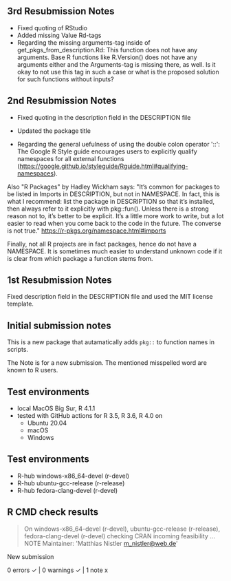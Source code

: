 ## 3rd Resubmission Notes
- Fixed quoting of RStudio
- Added missing Value Rd-tags
- Regarding the missing arguments-tag inside of get_pkgs_from_description.Rd:
  This function does not have any arguments. Base R functions like R.Version()
  does not have any arguments either and the Arguments-tag is missing there, as
  well. Is it okay to not use this tag in such a case or what is the proposed
  solution for such functions without inputs?

## 2nd Resubmission Notes
- Fixed quoting in the description field in the DESCRIPTION file  
- Updated the package title

- Regarding the general uefulness of using the double colon operator '::': 
The Google R Style guide encourages users to explicitly qualify namespaces for
all external functions
(https://google.github.io/styleguide/Rguide.html#qualifying-namespaces).

Also "R Packages" by Hadley Wickham says:
"It’s common for packages to be listed in Imports in DESCRIPTION, but not in 
NAMESPACE. In fact, this is what I recommend: list the package in DESCRIPTION 
so that it’s installed, then always refer to it explicitly with pkg::fun().
Unless there is a strong reason not to, it’s better to be explicit. It’s a 
little more work to write, but a lot easier to read when you come back to the 
code in the future. The converse is not true."
https://r-pkgs.org/namespace.html#imports

Finally, not all R projects are in fact packages, hence do not have a NAMESPACE.
It is sometimes much easier to understand unknown code if it is clear from which 
package a function stems from.


## 1st Resubmission Notes
Fixed description field in the DESCRIPTION file and used the MIT license template.


## Initial submission notes

This is a new package that autamatically adds `pkg::` to function names in scripts.

The Note is for a new submission. The mentioned misspelled word are known to R users.



## Test environments

* local MacOS Big Sur, R 4.1.1
* tested with GitHub actions for R 3.5, R 3.6, R 4.0 on
  - Ubuntu 20.04
  - macOS
  - Windows
  
## Test environments
- R-hub windows-x86_64-devel (r-devel)
- R-hub ubuntu-gcc-release (r-release)
- R-hub fedora-clang-devel (r-devel)

## R CMD check results
> On windows-x86_64-devel (r-devel), ubuntu-gcc-release (r-release), fedora-clang-devel (r-devel)
  checking CRAN incoming feasibility ... NOTE
  Maintainer: 'Matthias Nistler <m_nistler@web.de>'
  
  New submission

0 errors ✓ | 0 warnings ✓ | 1 note x
